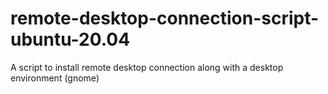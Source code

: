 # remote-desktop-connection-script-ubuntu-20.04
A script to install remote desktop connection along with a desktop environment (gnome)
